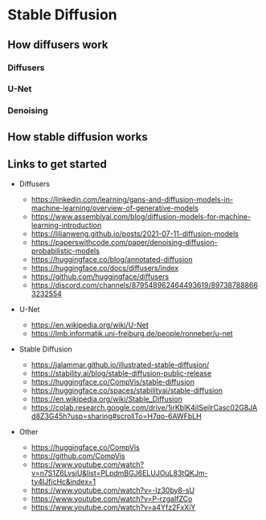 # Stable Diffusion

## How diffusers work

### Diffusers

### U-Net

### Denoising

## How stable diffusion works

###

## Links to get started

- Diffusers

  - https://linkedin.com/learning/gans-and-diffusion-models-in-machine-learning/overview-of-generative-models
  - https://www.assemblyai.com/blog/diffusion-models-for-machine-learning-introduction
  - https://lilianweng.github.io/posts/2021-07-11-diffusion-models
  - https://paperswithcode.com/paper/denoising-diffusion-probabilistic-models
  - https://huggingface.co/blog/annotated-diffusion
  - https://huggingface.co/docs/diffusers/index
  - https://github.com/huggingface/diffusers
  - https://discord.com/channels/879548962464493619/897387888663232554

- U-Net

  - https://en.wikipedia.org/wiki/U-Net
  - https://lmb.informatik.uni-freiburg.de/people/ronneber/u-net

- Stable Diffusion

  - https://jalammar.github.io/illustrated-stable-diffusion/
  - https://stability.ai/blog/stable-diffusion-public-release
  - https://huggingface.co/CompVis/stable-diffusion
  - https://huggingface.co/spaces/stabilityai/stable-diffusion
  - https://en.wikipedia.org/wiki/Stable_Diffusion
  - https://colab.research.google.com/drive/1jrKblK4iISeilrCasc02G8JAd8Z3G45h?usp=sharing#scrollTo=H7qo-6AWFbLH

- Other
  - https://huggingface.co/CompVis
  - https://github.com/CompVis
  - https://www.youtube.com/watch?v=n7S1Z6LvsjU&list=PLpdmBGJ6ELUJOuL83tQKJm-ty4IJficHc&index=1
  - https://www.youtube.com/watch?v=-lz30by8-sU
  - https://www.youtube.com/watch?v=P-rzgaIfZCo
  - https://www.youtube.com/watch?v=a4Yfz2FxXiY
